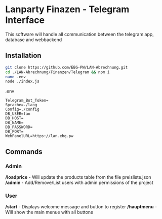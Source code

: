 # Lanparty Finazen - Telegram Interface
  This software will handle all communication between the telegram app, database and webbackend  
  
## Installation
   ```sh
   git clone https://github.com/EBG-PW/LAN-Abrechnung.git
   cd ./LAN-Abrechnung/Finanzen/Telegram && npm i
   nano .env
   node ./index.js
   ```
   .env
   ```env
   Telegram_Bot_Token=
Sprache=./lang
Config=./config
DB_USER=lan
DB_HOST=
DB_NAME=
DB_PASSWORD=
DB_PORT=
WebPanelURL=https://lan.ebg.pw
   ```
   
## Commands
### Admin
__/loadprice__ - Will update the products table from the file preisliste.json
__/admin <Action>__ - Add/Remove/List users with admin permissions of the project
### User
__/start__ - Displays welcome message and button to register
__/hauptmenu__ - Will show the main menue with all buttons